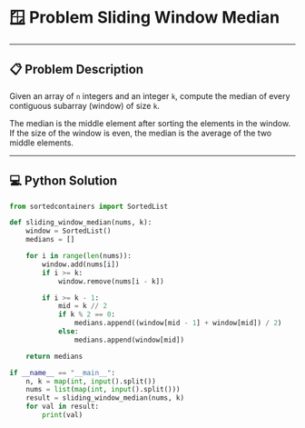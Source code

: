 # 🪟 Problem Sliding Window Median

---

## 📋 Problem Description

Given an array of `n` integers and an integer `k`, compute the median of every contiguous subarray (window) of size `k`.

The median is the middle element after sorting the elements in the window. If the size of the window is even, the median is the average of the two middle elements.

---

## 💻 Python Solution

```python
from sortedcontainers import SortedList

def sliding_window_median(nums, k):
    window = SortedList()
    medians = []

    for i in range(len(nums)):
        window.add(nums[i])
        if i >= k:
            window.remove(nums[i - k])

        if i >= k - 1:
            mid = k // 2
            if k % 2 == 0:
                medians.append((window[mid - 1] + window[mid]) / 2)
            else:
                medians.append(window[mid])

    return medians

if __name__ == "__main__":
    n, k = map(int, input().split())
    nums = list(map(int, input().split()))
    result = sliding_window_median(nums, k)
    for val in result:
        print(val)
```
